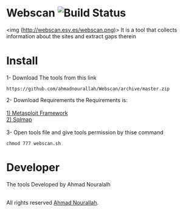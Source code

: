 # Webscan ![Build Status](http://webscan.esy.es/web.svg)<br>
<img (http://webscan.esy.es/webscan.png)>
It is a tool that collects information about the sites and extract gaps therein
# Install
1- Download The tools from this link 
```
https://github.com/ahmadnourallah/Webscan/archive/master.zip
```
2- Download Requirements the Requirements is:<br>
<br>
[1) Metasploit Framework](https://github.com/rapid7/metasploit-framework)<br>
[2) Sqlmap](https://github.com/sqlmapproject/sqlmap)<br>
<br>
3- Open tools file and give tools permission by thise command
```
chmod 777 webscan.sh
```
# Developer
The tools Developed by Ahmad Nouralalh<br>
<br>

All rights reserved [Ahmad Nourallah](https://www.facebook.com/ahmadnurallah).
